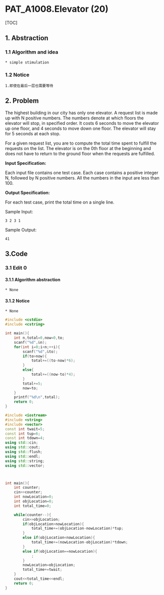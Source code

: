 # PAT_A1008.Elevator (20)

[TOC]

## 1. Abstraction

### 1.1 Algorithm and idea

```
* simple stimulation
```

### 1.2 Notice

```
1.即使在最后一层也需要等待
```

## 2. Problem

The highest building in our city has only one elevator. A request list is made up with N positive numbers. The numbers denote at which floors the elevator will stop, in specified order. It costs 6 seconds to move the elevator up one floor, and 4 seconds to move down one floor. The elevator will stay for 5 seconds at each stop.

For a given request list, you are to compute the total time spent to fulfill the requests on the list. The elevator is on the 0th floor at the beginning and does not have to return to the ground floor when the requests are fulfilled.

**Input Specification:**

Each input file contains one test case. Each case contains a positive integer N, followed by N positive numbers. All the numbers in the input are less than 100.

**Output Specification:**

For each test case, print the total time on a single line. 

Sample Input:

```
3 2 3 1
```

Sample Output:

```
41
```

## 3.Code

### 3.1 Edit 0

#### 3.1.1 Algorithm abstraction

```
* None
```

#### 3.1.2 Notice

```
* None
```

```C++
#include <cstdio>
#include <cstring>

int main(){
	int n,total=0,now=0,to;
	scanf("%d",&n);
	for(int i=0;i<n;++i){
		scanf("%d",&to);
		if(to>now){
			total+=((to-now)*6);
		}
		else{
			total+=((now-to)*4);
		}
		total+=5;
		now=to;
	}
	printf("%d\n",total);
	return 0;
}
```

```C++
#include <iostream>
#include <string>
#include <vector>
const int twait=5;
const int tup=6;
const int tdown=4;
using std::cin;
using std::cout;
using std::flush;
using std::endl;
using std::string;
using std::vector;



int main(){
	int counter;
	cin>>counter;
	int nowLocation=0;
	int objLocation=0;
	int total_time=0;

	while(counter--){
		cin>>objLocation;
		if(objLocation>nowLocation){
			total_time+=(objLocation-nowLocation)*tup;
		}
		else if(objLocation<nowLocation){
			total_time+=(nowLocation-objLocation)*tdown;
		}
		else if(objLocation==nowLocation){
			;
		}
		nowLocation=objLocation;
		total_time+=twait;
	}
	cout<<total_time<<endl;
	return 0;
}
```

